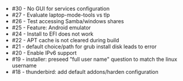 <!-- This file is automatically generated by "make update_todo" -->
- #30 - No GUI for services configuration
- #27 - Evaluate laptop-mode-tools vs tlp
- #26 - Test accessing Samba/windows shares
- #25 - Feature: Android emulator
- #24 - Install to EFI does not work
- #22 - APT cache is not cleared during build
- #21 - default choice/path for grub install disk leads to error
- #20 - Enable IPv6 support
- #19 - installer: preseed "full user name" question to match the linux username
- #18 - thunderbird: add default addons/harden configuration

